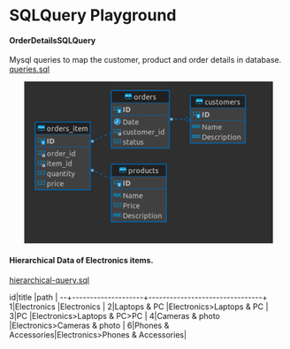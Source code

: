# SQLQuery Playground
#### OrderDetailsSQLQuery
Mysql queries to map the customer, product and order details in database.
[queries.sql](https://github.com/Senthuran100/SQLQuery/blob/main/queries.sql)
<p align="center">
  <img src="https://github.com/Senthuran100/OrderDetailsSQLQuery/blob/main/ERDiagram.png" width="450" title="Entity Diagram for Order Details">
</p>


 #### Hierarchical Data of Electronics items.

[hierarchical-query.sql](https://github.com/Senthuran100/SQLQuery/blob/main/hierarchical-query.sql)

id|title               |path                            |
--+--------------------+--------------------------------+
 1|Electronics         |Electronics                     |
 2|Laptops & PC        |Electronics>Laptops & PC        |
 3|PC                  |Electronics>Laptops & PC>PC     |
 4|Cameras & photo     |Electronics>Cameras & photo     |
 6|Phones & Accessories|Electronics>Phones & Accessories|
